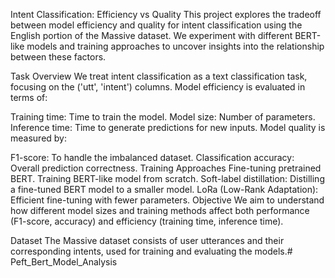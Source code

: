 Intent Classification: Efficiency vs Quality
This project explores the tradeoff between model efficiency and quality for intent classification using the English portion of the Massive dataset. We experiment with different BERT-like models and training approaches to uncover insights into the relationship between these factors.

Task Overview
We treat intent classification as a text classification task, focusing on the ('utt', 'intent') columns. Model efficiency is evaluated in terms of:

Training time: Time to train the model.
Model size: Number of parameters.
Inference time: Time to generate predictions for new inputs.
Model quality is measured by:

F1-score: To handle the imbalanced dataset.
Classification accuracy: Overall prediction correctness.
Training Approaches
Fine-tuning pretrained BERT.
Training BERT-like model from scratch.
Soft-label distillation: Distilling a fine-tuned BERT model to a smaller model.
LoRa (Low-Rank Adaptation): Efficient fine-tuning with fewer parameters.
Objective
We aim to understand how different model sizes and training methods affect both performance (F1-score, accuracy) and efficiency (training time, inference time).

Dataset
The Massive dataset consists of user utterances and their corresponding intents, used for training and evaluating the models.# Peft_Bert_Model_Analysis
